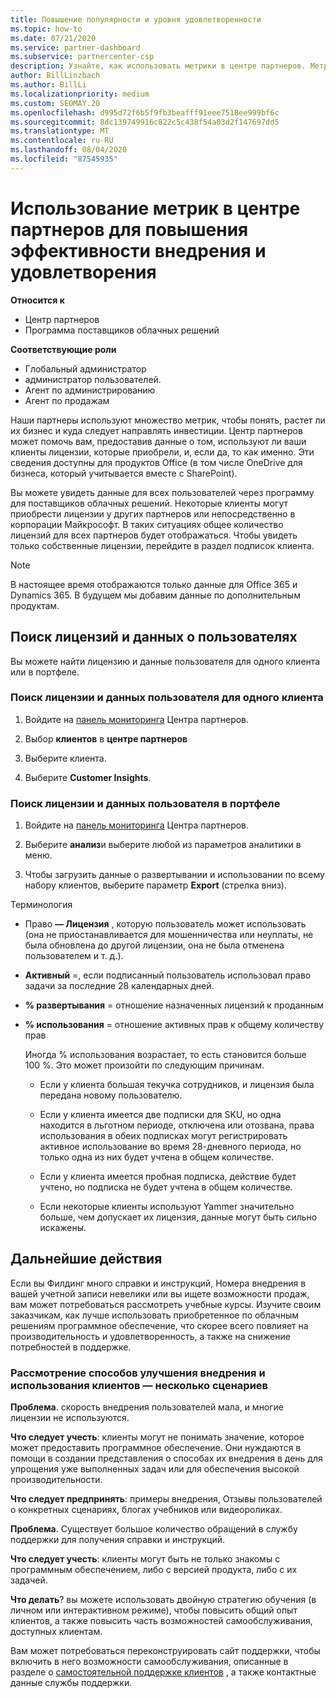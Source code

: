 ```yaml
---
title: Повышение популярности и уровня удовлетворенности
ms.topic: how-to
ms.date: 07/21/2020
ms.service: partner-dashboard
ms.subservice: partnercenter-csp
description: Узнайте, как использовать метрики в центре партнеров. Метрики могут показывать, растет ли ваш бизнес, как клиенты используют свои лицензии и где следует сосредоточиться.
author: BillLinzbach
ms.author: BillLi
ms.localizationpriority: medium
ms.custom: SEOMAY.20
ms.openlocfilehash: d995d72f6b5f9fb3beafff91eee7518ee999bf6c
ms.sourcegitcommit: 8dc139749916c822c5c438f54a03d2f147697dd5
ms.translationtype: MT
ms.contentlocale: ru-RU
ms.lasthandoff: 08/04/2020
ms.locfileid: "87545935"
---
```

# <a name="use-metrics-in-partner-center-to-increase-adoption-and-satisfaction"></a>Использование метрик в центре партнеров для повышения эффективности внедрения и удовлетворения

**Относится к**

- Центр партнеров
- Программа поставщиков облачных решений

**Соответствующие роли**

- Глобальный администратор
- администратор пользователей.
- Агент по администрированию
- Агент по продажам

Наши партнеры используют множество метрик, чтобы понять, растет ли их бизнес и куда следует направлять инвестиции. Центр партнеров может помочь вам, предоставив данные о том, используют ли ваши клиенты лицензии, которые приобрели, и, если да, то как именно. Эти сведения доступны для продуктов Office (в том числе OneDrive для бизнеса, который учитывается вместе с SharePoint).

Вы можете увидеть данные для всех пользователей через программу для поставщиков облачных решений. Некоторые клиенты могут приобрести лицензии у других партнеров или непосредственно в корпорации Майкрософт. В таких ситуациях общее количество лицензий для всех партнеров будет отображаться. Чтобы увидеть только собственные лицензии, перейдите в раздел подписок клиента.

> [!NOTE]  
> В настоящее время отображаются только данные для Office 365 и Dynamics 365. В будущем мы добавим данные по дополнительным продуктам.

## <a name="find-license-and-user-data"></a>Поиск лицензий и данных о пользователях

Вы можете найти лицензию и данные пользователя для одного клиента или в портфеле.

### <a name="find-license-and-user-data-for-a-single-customer"></a>Поиск лицензии и данных пользователя для одного клиента

1. Войдите на [панель мониторинга](https://partner.microsoft.com/dashboard) Центра партнеров.

2. Выбор **клиентов** в **центре партнеров**

3. Выберите клиента.

4. Выберите **Customer Insights**.

### <a name="find-license-and-user-data-across-your-portfolio"></a>Поиск лицензии и данных пользователя в портфеле

1. Войдите на [панель мониторинга](https://partner.microsoft.com/dashboard) Центра партнеров.

2. Выберите **анализ**и выберите любой из параметров аналитики в меню.

3. Чтобы загрузить данные о развертывании и использовании по всему набору клиентов, выберите параметр **Export** (стрелка вниз).

Терминология

- Право **— Лицензия** , которую пользователь может использовать (она не приостанавливается для мошенничества или неуплаты, не была обновлена до другой лицензии, она не была отменена пользователем и т. д.).

- **Активный** =, если подписанный пользователь использовал право задачи за последние 28 календарных дней.

- **% развертывания** = отношение назначенных лицензий к проданным

- **% использования** = отношение активных прав к общему количеству прав

   Иногда % использования возрастает, то есть становится больше 100 %. Это может произойти по следующим причинам.

  - Если у клиента большая текучка сотрудников, и лицензия была передана новому пользователю.

  - Если у клиента имеется две подписки для SKU, но одна находится в льготном периоде, отключена или отозвана, права использования в обеих подписках могут регистрировать активное использование во время 28-дневного периода, но только одна из них будет учтена в общем количестве.

  - Если у клиента имеется пробная подписка, действие будет учтено, но подписка не будет учтена в общем количестве.

  - Если некоторые клиенты используют Yammer значительно больше, чем допускает их лицензия, данные могут быть сильно искажены.

## <a name="next-steps"></a>Дальнейшие действия

Если вы Филдинг много справки и инструкций, Номера внедрения в вашей учетной записи невелики или вы ищете возможности продаж, вам может потребоваться рассмотреть учебные курсы. Изучите своим заказчикам, как лучше использовать приобретенное по облачным решениям программное обеспечение, что скорее всего повлияет на производительность и удовлетворенность, а также на снижение потребностей в поддержке.

### <a name="considering-how-to-improve-customer-adoption-and-usage---a-couple-scenarios"></a>Рассмотрение способов улучшения внедрения и использования клиентов — несколько сценариев

**Проблема**. скорость внедрения пользователей мала, и многие лицензии не используются.

**Что следует учесть**: клиенты могут не понимать значение, которое может предоставить программное обеспечение. Они нуждаются в помощи в создании представления о способах их внедрения в день для упрощения уже выполненных задач или для обеспечения высокой производительности.

**Что следует предпринять**: примеры внедрения, Отзывы пользователей о конкретных сценариях, блогах учебников или видеороликах.

**Проблема**. Существует большое количество обращений в службу поддержки для получения справки и инструкций.

**Что следует учесть**: клиенты могут быть не только знакомы с программным обеспечением, либо с версией продукта, либо с их задачей.

**Что делать**? вы можете использовать двойную стратегию обучения (в личном или интерактивном режиме), чтобы повысить общий опыт клиентов, а также повысить часть возможностей самообслуживания, доступных клиентам.

Вам может потребоваться переконструировать сайт поддержки, чтобы включить в него возможности самообслуживания, описанные в разделе о [самостоятельной поддержке клиентов](customer-self-support.md) , а также контактные данные службы поддержки.

